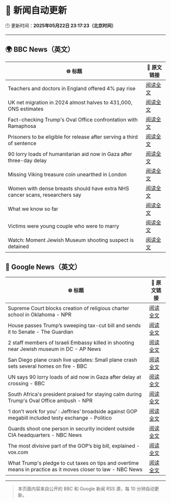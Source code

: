 # 🧠 新闻自动更新

🕒 更新时间：**2025年05月22日 23:17:23（北京时间）**

---

## 🌍 BBC News（英文）

| 🌐 标题 | 🔗 原文链接 |
|--------|-------------|
| Teachers and doctors in England offered 4% pay rise | [阅读全文](https://www.bbc.com/news/articles/clyv1vxkdjyo) |
| UK net migration in 2024 almost halves to 431,000, ONS estimates | [阅读全文](https://www.bbc.com/news/articles/ckgx3ekkw1eo) |
| Fact-checking Trump's Oval Office confrontation with Ramaphosa | [阅读全文](https://www.bbc.com/news/articles/ce9vxve994ro) |
| Prisoners to be eligible for release after serving a third of sentence | [阅读全文](https://www.bbc.com/news/articles/c071d1jgevlo) |
| 90 lorry loads of humanitarian aid now in Gaza after three-day delay | [阅读全文](https://www.bbc.com/news/articles/czdyv3jp5elo) |
| Missing Viking treasure coin unearthed in London | [阅读全文](https://www.bbc.com/news/articles/c20qq4g17vzo) |
| Women with dense breasts should have extra NHS cancer scans, researchers say | [阅读全文](https://www.bbc.com/news/articles/cn0gg7p015jo) |
| What we know so far | [阅读全文](https://www.bbc.com/news/articles/c8xgv4p114wo) |
| Victims were young couple who were to marry | [阅读全文](https://www.bbc.com/news/articles/ckgn6nd3wlvo) |
| Watch: Moment Jewish Museum shooting suspect is detained | [阅读全文](https://www.bbc.com/news/videos/cqxe20l1lyro) |

## 📰 Google News（英文）

| 🌐 标题 | 🔗 原文链接 |
|--------|-------------|
| Supreme Court blocks creation of religious charter school in Oklahoma - NPR | [阅读全文](https://news.google.com/rss/articles/CBMilwFBVV95cUxNNFdqSkd4UDRXSlQxQzBlTEoxWU1KR09pNlJRakloWDlWWnZHTXRucEYyemk2bjBPSzNzWlkwVHZZV3ZEVnZSeXNOU0xYbHhjR004MGJzV3JaUW1RemxlZmpFbGs3QUdqbVNBUDlYTVlHb0tEOTFEYS1MdndISmlfN3R0UkY3N0o4VVk1UnFsVTRtdWhaQXln?oc=5) |
| House passes Trump’s sweeping tax-cut bill and sends it to Senate - The Guardian | [阅读全文](https://news.google.com/rss/articles/CBMifkFVX3lxTE4ybUtib0FSQzFpSG5haWotcVVDeUk0RWdpc3lza0RuSlBPc1psSXQ2eE40WDFHOHhOc19DdTJGX3QwSi1vbzJmYXNlMGFZVnpHWUtqTHVsSmlpc3lWVUFZendfd3E5XzN0MEUtRURaVWd2My03emJBSzBVUXZadw?oc=5) |
| 2 staff members of Israeli Embassy killed in shooting near Jewish museum in DC - AP News | [阅读全文](https://news.google.com/rss/articles/CBMingFBVV95cUxQT190YWZxaEtvTDRtaTZkb19ld3FSVnF6OU90bzV0a3RXWFdaSVh4Q0ljT2sxYzRoazVub0hDamN6V1NTS083Y3hSZzJ6cGpnQ0FVbncySXJacFpNeU8zNDhwM3JnXzRHeWNmY3FJY3FEQlczSi1HTWJjU3BsLTljUl9aeW5ldDdSd01rdkZTRWE0dGxtTF9Rd2ZtRl9ZQQ?oc=5) |
| San Diego plane crash live updates: Small plane crash sets several homes on fire - BBC | [阅读全文](https://news.google.com/rss/articles/CBMiVEFVX3lxTFA2VGxkNUFJWk81Rm11VFYtOW5RU3Y2WWI5LWhRU3l1TnVqSEdiN1E0b1IwZ0RkQlh3Mm50dlF0RjFheVhPNU56NFZ5bXVMdUlGYmU0OQ?oc=5) |
| UN says 90 lorry loads of aid now in Gaza after delay at crossing - BBC | [阅读全文](https://news.google.com/rss/articles/CBMiWkFVX3lxTFB4bE9rNnBRZXV4ZnBhY0hPam1LNHZtN2hlRkRuVVRUQ3BaWlo0MXVDNnVTbDRQY2JTQmdacnhLUktFNUh6LUZ2X2FQcXRsM2JmUkkwRHRHMVVuQdIBX0FVX3lxTE9vU2QzcFl2ZjhIUmcyOVB1T2RnWTAtMXZ3bDRGckJWeHZKTXM3Rlg3ZG5LZ0tydFNjQjN2dDlVTzkxNGtyMDlMQzRRcDhTMDg3VVJseXFJNUdKei1FYUI4?oc=5) |
| South Africa's president praised for staying calm during Trump's Oval Office ambush - NPR | [阅读全文](https://news.google.com/rss/articles/CBMiowFBVV95cUxNTFdaNVZVWDcyNEhGSXFSd0dySEJTRlRBekRfR0oxc0V1dTZ6Q3pKTE9ONmJjaFB5bkVlaHMyTkItRG9EVDBMZklnd3RJZ2FoSHVUNngxa3d3OGlxbE51MnM5bi1uNENkWWtkclRRYlVVTjJybUxzMHlMSEd6Z2xoNTJWV0Z0UmI1blhIU3dHeWVWWDBlVkJGU25wTEF1Y0Joc2x3?oc=5) |
| ‘I don’t work for you’ : Jeffries’ broadside against GOP megabill included testy exchange - Politico | [阅读全文](https://news.google.com/rss/articles/CBMimwFBVV95cUxQYTlfaV94N002NnF5SWtmckNlREl5VDAzZGp3NmdlZGRBQ0psZDhNOHZVVFdCMDFhLW80QUQ4aTQzOUwtek5MU21OV0dXSTg0aTR4UEFUems0bHpXRENhZ2NCalQ5aWdYbG00MHRXTmRHRDlHUkdYSU1yRmFSc2ZmaGs2R3Y3YzJTa0tyMjlQTTJuTmM1LU5DbzhQdw?oc=5) |
| Guards shoot one person in security incident outside CIA headquarters - NBC News | [阅读全文](https://news.google.com/rss/articles/CBMilgFBVV95cUxPWGJ0UjdFN2ozcDU5V0hNaDZRSXBFU1NJUFlZVVdoTE5raVhzRDZNUUNIaTV6aUYwdUNBR2RocnZzZ3lhbC1LUTVkOVNWa3BVM240MHQ4LUpxRk40WDN4SkJrTnJEYTI2MHhpb0w4MHlIcDBHV2Z3Z25ocXNxMDNkcmpPNzhBSEQ1UmtwSHkzUmxRcXVVWkHSAVZBVV95cUxPeWkxSnZZMDlCal9Dc2gyOFRPckxWaWh6dXExMnU2WDByUU0xamdzQUNpTHhhRDJDcldhTXhjZWdZblQ2R01fWGdMMndVNUpxYzRwd29sUQ?oc=5) |
| The most divisive part of the GOP’s big bill, explained - vox.com | [阅读全文](https://news.google.com/rss/articles/CBMiekFVX3lxTE5QX0dJb2J1V3lCd3NYSTFkLTBXOHBUNEF1bmpYSTZUNDJ0NTdBM3lKajVwMVF6T1RWaWRMUVpzWnlUZmxod2pXY1hFVDBHQmxGVnJDVFp1THVvaXVzZEdVOUZtSHI4X3k4TF9fOXlkQktGR2szVG1SRG53?oc=5) |
| What Trump's pledge to cut taxes on tips and overtime means in practice as it moves closer to law - NBC News | [阅读全文](https://news.google.com/rss/articles/CBMiwAFBVV95cUxOblNTZTRDcVpyRXBSYVJzZjF2OFdFdGZNd3VOUEtTTkJ3WmNhaW5RM2U2V1FSSDB5VEZHaVZKS3dLcW1MbzRTNV9icjZnc1Fac0lpM2wxa3p6d3lOYzNDa2NmYURMT1BEa2lqNVpadHVXdlM4SmtncUxKalYwUTJQd0ozZ2VRU3BGdXNDZWxiRllKRF92UWRwOFptYkNySzBXUzUxd2Q3REdtZWhjRkxtUU5fWHhDQUtHb1lXRjRwVXjSAVZBVV95cUxQdE5DeW51X2Y5eUZqWmQ3Yi05WnhkdGZuNTZUemtmbjV0Tl93Y3RtNmh1clR4SWZPNTFobEo1M1ZVMnZ0ZGRkOXh4OTFBanNXMGtlVmdUUQ?oc=5) |

---
> 本页面内容来自公开的 BBC 和 Google 新闻 RSS 源，每 10 分钟自动更新。